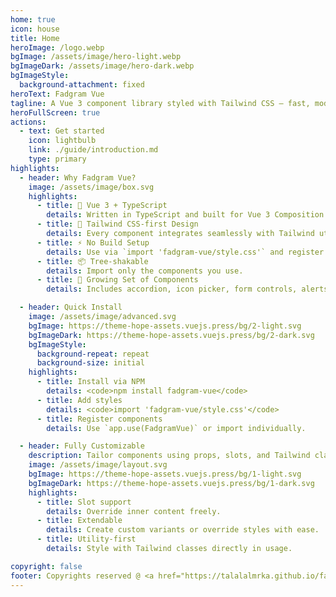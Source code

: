 ```yaml
---
home: true
icon: house
title: Home
heroImage: /logo.webp
bgImage: /assets/image/hero-light.webp
bgImageDark: /assets/image/hero-dark.webp
bgImageStyle:
  background-attachment: fixed
heroText: Fadgram Vue
tagline: A Vue 3 component library styled with Tailwind CSS – fast, modern, and developer-friendly.
heroFullScreen: true
actions:
  - text: Get started
    icon: lightbulb
    link: ./guide/introduction.md
    type: primary
highlights:
  - header: Why Fadgram Vue?
    image: /assets/image/box.svg
    highlights:
      - title: 🎯 Vue 3 + TypeScript
        details: Written in TypeScript and built for Vue 3 Composition API.
      - title: 🎨 Tailwind CSS-first Design
        details: Every component integrates seamlessly with Tailwind utilities.
      - title: ⚡️ No Build Setup
        details: Use via `import 'fadgram-vue/style.css'` and register components globally or on-demand.
      - title: 📦 Tree-shakable
        details: Import only the components you use.
      - title: 🧩 Growing Set of Components
        details: Includes accordion, icon picker, form controls, alerts, and more.

  - header: Quick Install
    image: /assets/image/advanced.svg
    bgImage: https://theme-hope-assets.vuejs.press/bg/2-light.svg
    bgImageDark: https://theme-hope-assets.vuejs.press/bg/2-dark.svg
    bgImageStyle:
      background-repeat: repeat
      background-size: initial
    highlights:
      - title: Install via NPM
        details: <code>npm install fadgram-vue</code>
      - title: Add styles
        details: <code>import 'fadgram-vue/style.css'</code>
      - title: Register components
        details: Use `app.use(FadgramVue)` or import individually.

  - header: Fully Customizable
    description: Tailor components using props, slots, and Tailwind classes.
    image: /assets/image/layout.svg
    bgImage: https://theme-hope-assets.vuejs.press/bg/1-light.svg
    bgImageDark: https://theme-hope-assets.vuejs.press/bg/1-dark.svg
    highlights:
      - title: Slot support
        details: Override inner content freely.
      - title: Extendable
        details: Create custom variants or override styles with ease.
      - title: Utility-first
        details: Style with Tailwind classes directly in usage.

copyright: false
footer: Copyrights reserved @ <a href="https://talalalmrka.github.io/fadgram-ui-docs/" target="_blank">Fadgram UI</a> | 2025
---
```

